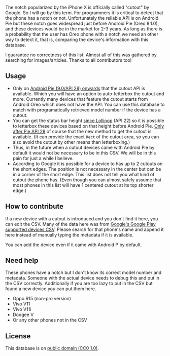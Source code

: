 The notch popularized by the iPhone X is officially called "cutout" by Google. So I will go by this term. For programmers it is critical to detect that the phone has a notch or not. Unfortunately the reliable API is on Android Pie but these notch goes widespread just before Android Pie (Oreo 8.1.0), and these devices would be in the market for 2-3 years. As long as there is a probability that the user has Oreo phone with a notch we need an other way to detect it, that is, comparing the device's information with this database. 

I guarantee no correctness of this list. Almost all of this was gathered by searching for images/articles. Thanks to all contributors too!

## Usage

- Only on [Android Pie (9.0/API 28) onwards](https://developer.android.com/guide/topics/display-cutout/) that the cutout API is available. Which you will have an option to auto-letterbox the cutout and more. Currently many devices that feature the cutout starts from Android Oreo which does not have the API. You can use this database to match with programatically retrieved model number if the device has a cutout.
- You can get the status bar height [since Lollipop](https://developer.android.com/reference/android/support/v4/view/WindowInsetsCompat#getsystemwindowinsettop) (API 22) so it is possible to letterbox these devices based on that height before Android Pie. [Only after Pie API 28](https://developer.android.com/reference/android/view/WindowInsets#getDisplayCutout()) of course that the new method to get the cutout is available. (It can provide the exact `Rect` of the cutout area, so you can also avoid the cutout by other means than letterboxing.)
- Thus, in the future when a cutout devices came with Android Pie by default it would not be necessary to be in this CSV. We will be in this pain for just a while I believe.
- According to Google it is possible for a device to has up to 2 cutouts on the short edges. The position is not necessary in the center but can be in a corner of the short edge. This list does not tell you what kind of cutout the phone has. (Even though you can almost safely assume that most phones in this list will have 1 centered cutout at its top shorter edge.)

## How to contribute

If a new device with a cutout is introduced and you don't find it here, you can edit the CSV. Many of the data here was from [Google's Google Play supported devices CSV](http://storage.googleapis.com/play_public/supported_devices.csv). Please search for that phone's name and append it here instead of manually typing the metadata if it is available.

You can add the device even if it came with Android P by default.

## Need help

These phones have a notch but I don't know its correct model number and metadata. Someone with the actual device needs to debug this and put in the CSV correctly.
Additionally if you are too lazy to put in the CSV but found a new device you can put them here.

- Oppo R15 (non-pro version)
- Vivo V11
- Vivo V11i
- Doogee V
- Or any other phones not in the CSV

## License

This database is on [public domain (CC0 1.0)](https://creativecommons.org/publicdomain/zero/1.0/).
